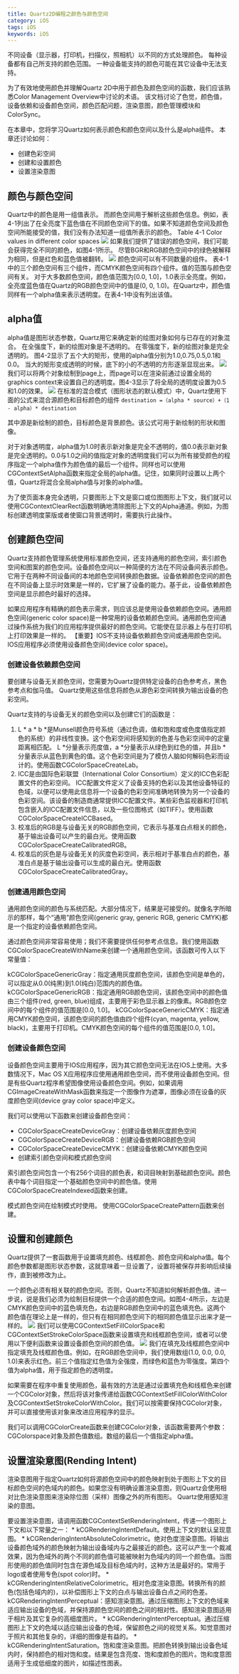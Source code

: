 ```yaml
---
title: Quartz2D编程之颜色与颜色空间
category: iOS
tags: iOS
keywords: iOS
---
```

不同设备（显示器，打印机，扫描仪，照相机）以不同的方式处理颜色。 每种设备都有自己所支持的颜色范围。 一种设备能支持的颜色可能在其它设备中无法支持。

为了有效地使用颜色并理解Quartz 2D中用于颜色及颜色空间的函数，我们应该熟悉Color Management Overview中讨论的术语。 该文档讨论了色觉，颜色值，设备依赖和设备颜色空间，颜色匹配问题，渲染意图，颜色管理模块和ColorSync。
<!--more-->
在本章中，您将学习Quartz如何表示颜色和颜色空间以及什么是alpha组件。 本章还讨论如何：

* 创建色彩空间
* 创建和设置颜色
* 设置渲染意图
## 颜色与颜色空间
Quartz中的颜色是用一组值表示。 而颜色空间用于解析这些颜色信息。例如，表4-1列出了在全亮度下蓝色值在不同颜色空间下的值。如果不知道颜色空间及颜色空间所能接受的值，我们没有办法知道一组值所表示的颜色。
Table 4-1  Color values in different color spaces
![](http://okjl482qy.bkt.clouddn.com/Quartz2D_4_01.png)
如果我们提供了错误的颜色空间，我们可能会获得完全不同的颜色，如图4-1所示。 尽管BGR和RGB颜色空间中的绿色被解释为相同，但是红色和蓝色值被翻转。
![](http://okjl482qy.bkt.clouddn.com/Quartz2D_4_02.png)
颜色空间可以有不同数量的组件。 表4-1中的三个颜色空间有三个组件，而CMYK颜色空间有四个组件。值的范围与颜色空间有关。 对于大多数颜色空间，颜色值范围为[0.0, 1.0]，1.0表示全亮度。例如，全亮度蓝色值在Quartz的RGB颜色空间中的值是(0, 0, 1.0)。在Quartz中，颜色值同样有一个alpha值来表示透明度。在表4-1中没有列出该值。
## alpha值
alpha值是图形状态参数，Quartz用它来确定新的绘图对象如何与已存在的对象混合。 在全强度下，新的绘图对象是不透明的。 在零强度下，新的绘图对象是完全透明的。 图4-2显示了五个大的矩形，使用的alpha值分别为1.0,0.75,0.5,0.1和0.0。 当大的矩形变成透明的时候，底下的小的不透明的方形逐渐显现出来。
![](http://okjl482qy.bkt.clouddn.com/Quartz2D_4_03.png)
我们可以将两个对象绘制到page上，而page可以在渲染前通过设置全局的graphics context来设置自己的透明度。图4-3显示了将全局的透明度设置为0.5和1.0的效果。
![](http://okjl482qy.bkt.clouddn.com/Quartz2D_4_04.png)
在标准的混合模式（图形状态的默认模式）中，Quartz使用下面的公式来混合源颜色和目标颜色的组件
`destination =（alpha * source）+（1 - alpha）* destination`

其中源是新绘制的颜色，目标颜色是背景颜色。该公式可用于新绘制的形状和图像。

对于对象透明度，alpha值为1.0时表示新对象是完全不透明的，值0.0表示新对象是完全透明的。0.0与1.0之间的值指定对象的透明度我们可以为所有接受颜色的程序指定一个alpha值作为颜色值的最后一个组件。同样也可以使用CGContextSetAlpha函数来指定全局的alpha值。记住，如果同时设置以上两个值，Quartz将混合全局alpha值与对象的alpha值。

为了使页面本身完全透明，只要图形上下文是窗口或位图图形上下文，我们就可以使用CGContextClearRect函数明确地清除图形上下文的Alpha通道。例如，为图标创建透明度蒙版或者使窗口背景透明时，需要执行此操作。
## 创建颜色空间
Quartz支持颜色管理系统使用标准颜色空间，还支持通用的颜色空间，索引颜色空间和图案的颜色空间。设备颜色空间以一种简便的方法在不同设备间表示颜色。它用于在两种不同设备间的本地颜色空间转换颜色数据。设备依赖颜色空间的颜色在不同设备上显示时效果是一样的，它扩展了设备的能力。基于此，设备依赖颜色空间是显示颜色时最好的选择。

如果应用程序有精确的颜色表示需求，则应该总是使用设备依赖颜色空间。通用颜色空间(generic color space)是一种常用的设备依赖颜色空间。通用颜色空间通过操作系统为我们的应用程序提供最好的颜色空间。它能使在显示器上与在打印机上打印效果是一样的。
【重要】IOS不支持设备依赖颜色空间或通用颜色空间。IOS应用程序必须使用设备颜色空间(device color space)。
### 创建设备依赖颜色空间
要创建与设备无关颜色空间，您需要为Quartz提供特定设备的白色参考点，黑色参考点和伽马值。 Quartz使用这些信息将颜色从源色彩空间转换为输出设备的色彩空间。

Quartz支持的与设备无关的颜色空间以及创建它们的函数是：

1. L * a * b *是Munsell颜色符号系统（通过色调，值和饱和度或色度值指定颜色的系统）的非线性变换。这个色彩空间将感知到的色差与色彩空间中的定量距离相匹配。 L *分量表示亮度值，a *分量表示从绿色到红色的值，并且b *分量表示从蓝色到黄色的值。这个色彩空间是为了模仿人脑如何解码色彩而设计的。使用函数CGColorSpaceCreateLab。
2. ICC是由国际色彩联盟（International Color Consortium）定义的ICC色彩配置文件的色彩空间。 ICC配置文件定义了设备支持的色彩以及其他设备特征的色域，以便可以使用此信息将一个设备的色彩空间准确地转换为另一个设备的色彩空间。该设备的制造商通常提供ICC配置文件。某些彩色监视器和打印机包含嵌入的ICC配置文件信息，以及一些位图格式（如TIFF）。使用函数CGColorSpaceCreateICCBased。
3. 校准后的RGB是与设备无关的RGB颜色空间，它表示与基准白点相关的颜色，基于输出设备可以产生的最白光。使用函数CGColorSpaceCreateCalibratedRGB。
4. 校准后的灰色是与设备无关的灰度色彩空间，表示相对于基准白点的颜色，基准白点是基于输出设备可以生成的最白光。使用函数CGColorSpaceCreateCalibratedGray。
### 创建通用颜色空间
通用颜色空间的颜色与系统匹配。大部分情况下，结果是可接受的。就像名字所暗示的那样，每个“通用”颜色空间(generic gray, generic RGB, generic CMYK)都是一个指定的设备依赖颜色空间。

通过颜色空间非常容易使用；我们不需要提供任何参考点信息。我们使用函数CGColorSpaceCreateWithName来创建一个通用颜色空间，该函数可传入以下常量值：

kCGColorSpaceGenericGray：指定通用灰度颜色空间，该颜色空间是单色的，可以指定从0.0(纯黑)到1.0(纯白)范围内的颜色值。
kCGColorSpaceGenericRGB：指定通用RGB颜色空间，该颜色空间中的颜色值由三个组件(red, green, blue)组成，主要用于彩色显示器上的像素。RGB颜色空间中的每个组件的值范围是[0.0, 1.0]。
kCGColorSpaceGenericCMYK：指定通用CMYK颜色空间，该颜色空间的颜色值由四个组件(cyan, magenta, yellow, black)，主要用于打印机。CMYK颜色空间的每个组件的值范围是[0.0, 1.0]。
### 创建设备颜色空间
设备颜色空间主要用于IOS应用程序，因为其它颜色空间无法在IOS上使用。大多数情况下，Mac OS X应用程序应使用通用颜色空间，而不使用设备颜色空间。但是有些Quartz程序希望图像使用设备颜色空间。例如，如果调用CGImageCreateWithMask函数来指定一个图像作为遮罩，图像必须在设备的灰度颜色空间(device gray color space)中定义。

我们可以使用以下函数来创建设备颜色空间：

* CGColorSpaceCreateDeviceGray：创建设备依赖灰度颜色空间
* CGColorSpaceCreateDeviceRGB：创建设备依赖RGB颜色空间
* CGColorSpaceCreateDeviceCMYK：创建设备依赖CMYK颜色空间
* 创建索引颜色空间和模式颜色空间

索引颜色空间包含一个有256个词目的颜色表，和词目映射到基础颜色空间。颜色表中每个词目指定一个基础颜色空间中的颜色值。使用CGColorSpaceCreateIndexed函数来创建。

模式颜色空间在绘制模式时使用。 使用CGColorSpaceCreatePattern函数来创建。

## 设置和创建颜色
Quartz提供了一套函数用于设置填充颜色、线框颜色、颜色空间和alpha值。每个颜色参数都是图形状态参数，这就意味着一旦设置了，设置将被保存并影响后续操作，直到被修改为止。

一个颜色必须有相关联的颜色空间。否则，Quartz不知道如何解析颜色值。进一步说，说是我们必须为绘制目标提供一个合适的颜色空间。如图4-4所示，左边是CMYK颜色空间中的蓝色填充色，右边是RGB颜色空间中的蓝色填充色。这两个颜色值在理论上是一样的，但只有在相同颜色空间下的相同颜色值显示出来才是一样的。
![](http://okjl482qy.bkt.clouddn.com/Quartz2D_4_05.png)
我们可以使用CGContextSetFillColorSpace和CGContextSetStrokeColorSpace函数来设置填充和线框颜色空间，或者可以使用以下便利函数来设置设备颜色空间的颜色值。
![](http://okjl482qy.bkt.clouddn.com/Quartz2D_4_06.png)
我们在填充及线框颜色空间中指定填充及线框颜色值。例如，在RGB颜色空间中，我们使用数组(1.0, 0.0, 0.0, 1.0)来表示红色。前三个值指定红色值为全强度，而绿色和蓝色为零强度。第四个值为alpha值，用于指定颜色的透明度。

如果需要在程序中重复使用颜色，最有效的方法是通过设置填充色和线框色来创建一个CGColor对象，然后将该对象传递给函数CGContextSetFillColorWithColor及CGContextSetStrokeColorWithColor。我们可以按需要保持CGColor对象，并可以直接使用该对象来改进应用程序的显示。

我们可以调用CGColorCreate函数来创建CGColor对象，该函数需要两个参数：CGColorspace对象及颜色值数组。数组的最后一个值指定alpha值。
## 设置渲染意图(Rending Intent)
渲染意图用于指定Quartz如何将源颜色空间中的颜色映射到处于图形上下文的目标颜色空间的色域内的颜色。如果您没有明确设置渲染意图，则Quartz会使用相对比色渲染意图来渲染除位图（采样）图像之外的所有图形。 Quartz使用感知渲染的意图。

要设置渲染意图，请调用函数CGContextSetRenderingIntent，传递一个图形上下文和以下常量之一：
    * kCGRenderingIntentDefault。使用上下文的默认呈现意图。
    * kCGRenderingIntentAbsoluteColorimetric。绝对色度渲染意图。将输出设备颜色域外的颜色映射为输出设备域内与之最接近的颜色。这可以产生一个裁减效果，因为色域外的两个不同的颜色值可能被映射为色域内的同一个颜色值。当图形使用的颜色值同时包含在源色域及目标色域内时，这种方法是最好的。常用于logo或者使用专色(spot color)时。
    * kCGRenderingIntentRelativeColorimetric。相对色度渲染意图。转换所有的颜色(包括色域内的)，以补偿图形上下文的白点与输出设备白点之间的色差。kCGRenderingIntentPerceptual：感知渲染意图。通过压缩图形上下文的色域来适应输出设备的色域，并保持源颜色空间的颜色之间的相对性。感知渲染意图适用于相片及其它复杂的高细度图片。
    * kCGRenderingIntentPerceptual。通过压缩图形上下文的色域以适应输出设备的色域，保留颜色之间的视觉关系。知觉意图对于照片和其他复杂的，详细的图像是有益的。
    * kCGRenderingIntentSaturation。饱和度渲染意图。把颜色转换到输出设备色域内时，保持颜色的相对饱和度。结果是包含亮度、饱和度颜色的图片。饱和度意图适用于生成低细度的图片，如描述性图表。


